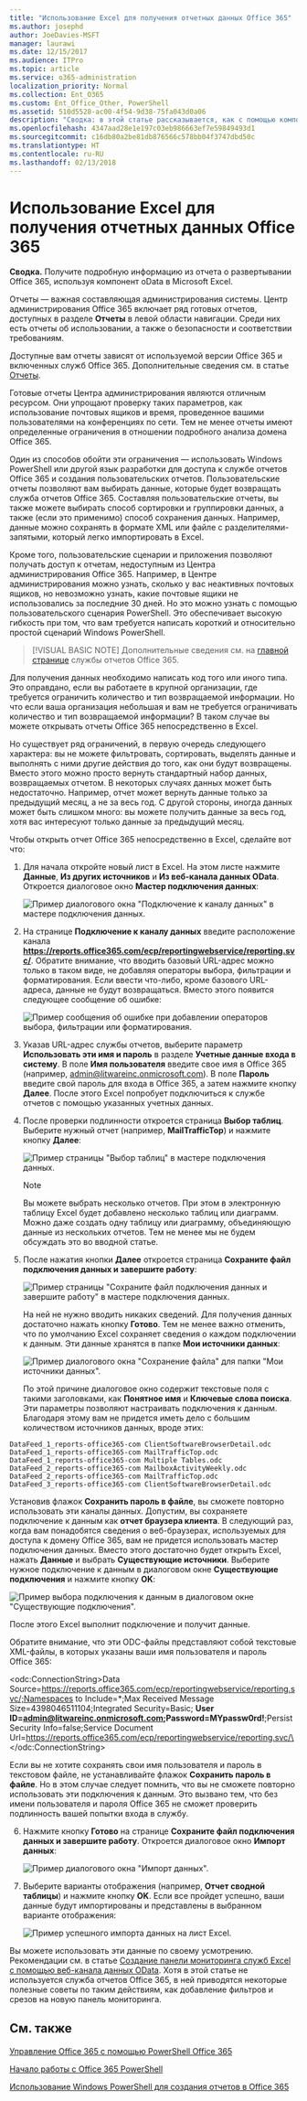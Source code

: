 ```yaml
---
title: "Использование Excel для получения отчетных данных Office 365"
ms.author: josephd
author: JoeDavies-MSFT
manager: laurawi
ms.date: 12/15/2017
ms.audience: ITPro
ms.topic: article
ms.service: o365-administration
localization_priority: Normal
ms.collection: Ent_O365
ms.custom: Ent_Office_Other, PowerShell
ms.assetid: 510d5528-ac00-4f54-9d38-75fa043d0a06
description: "Сводка: в этой статье рассказывается, как с помощью компонента oData в Microsoft Excel получить подробные сведения из отчета о развертывании Office 365:."
ms.openlocfilehash: 4347aad28e1e197c03eb986663ef7e59849493d1
ms.sourcegitcommit: c16db80a2be81db876566c578bb04f3747dbd50c
ms.translationtype: HT
ms.contentlocale: ru-RU
ms.lasthandoff: 02/13/2018
---
```

# <a name="using-excel-to-retrieve-office-365-reporting-data"></a>Использование Excel для получения отчетных данных Office 365

 **Сводка.** Получите подробную информацию из отчета о развертывании Office 365, используя компонент oData в Microsoft Excel.
  
Отчеты — важная составляющая администрирования системы. Центр администрирования Office 365 включает ряд готовых отчетов, доступных в разделе **Отчеты** в левой области навигации. Среди них есть отчеты об использовании, а также о безопасности и соответствии требованиям.
  
Доступные вам отчеты зависят от используемой версии Office 365 и включенных служб Office 365. Дополнительные сведения см. в статье [Отчеты](https://technet.microsoft.com/ru-RU/library/office-365-reports.aspx).
  
Готовые отчеты Центра администрирования являются отличным ресурсом. Они упрощают проверку таких параметров, как использование почтовых ящиков и время, проведенное вашими пользователями на конференциях по сети. Тем не менее отчеты имеют определенные ограничения в отношении подробного анализа домена Office 365.
  
Один из способов обойти эти ограничения — использовать Windows PowerShell или другой язык разработки для доступа к службе отчетов Office 365 и создания пользовательских отчетов. Пользовательские отчеты позволяют вам выбирать данные, которые будет возвращать служба отчетов Office 365. Составляя пользовательские отчеты, вы также можете выбирать способ сортировки и группировки данных, а также (если это применимо) способ сохранения данных. Например, данные можно сохранять в формате XML или файле с разделителями-запятыми, который легко импортировать в Excel. 
  
Кроме того, пользовательские сценарии и приложения позволяют получать доступ к отчетам, недоступным из Центра администрирования Office 365. Например, в Центре администрирования можно узнать, сколько у вас неактивных почтовых ящиков, но невозможно узнать, какие почтовые ящики не использовались за последние 30 дней. Но это можно узнать с помощью пользовательского сценария PowerShell. Это обеспечивает высокую гибкость при том, что вам требуется написать короткий и относительно простой сценарий Windows PowerShell.
  
> [!VISUAL BASIC NOTE] Дополнительные сведения см. на [главной странице](https://msdn.microsoft.com/ru-RU/library/office/jj984325%28v=office.15%29.aspx) службы отчетов Office 365.
  
Для получения данных необходимо написать код того или иного типа. Это оправдано, если вы работаете в крупной организации, где требуется ограничить количество и тип возвращаемой информации. Но что если ваша организация небольшая и вам не требуется ограничивать количество и тип возвращаемой информации? В таком случае вы можете открывать отчеты Office 365 непосредственно в Excel.
  
Но существует ряд ограничений, в первую очередь следующего характера: вы не можете фильтровать, сортировать, выделять данные и выполнять с ними другие действия до того, как они будут возвращены. Вместо этого можно просто вернуть стандартный набор данных, возвращаемых отчетом. В некоторых случаях данных может быть недостаточно. Например, отчет может вернуть данные только за предыдущий месяц, а не за весь год. С другой стороны, иногда данных может быть слишком много: вы можете получить данные за весь год, хотя вас интересуют только данные за предыдущий месяц.
  
Чтобы открыть отчет Office 365 непосредственно в Excel, сделайте вот что:
  
1. Для начала откройте новый лист в Excel. На этом листе нажмите **Данные**, **Из других источников** и **Из веб-канала данных OData**. Откроется диалоговое окно **Мастер подключения данных**:
    
     ![Пример диалогового окна "Подключение к каналу данных" в мастере подключения данных.](images/o365_reporting_connect_data_feed.png)
  
2. На странице **Подключение к каналу данных** введите расположение канала **https://reports.office365.com/ecp/reportingwebservice/reporting.svc/**. Обратите внимание, что вводить базовый URL-адрес можно только в таком виде, не добавляя операторы выбора, фильтрации и форматирования. Если ввести что-либо, кроме базового URL-адреса, данные не будут возвращаться. Вместо этого появится следующее сообщение об ошибке:
    
     ![Пример сообщения об ошибке при добавлении операторов выбора, фильтрации или форматирования.](images/o365_reporting_incorrect_data_feed.png)
  
3. Указав URL-адрес службы отчетов, выберите параметр **Использовать эти имя и пароль** в разделе **Учетные данные входа в систему**. В поле **Имя пользователя** введите свое имя в Office 365 (например, admin@litwareinc.onmicrosoft.com). В поле **Пароль** введите свой пароль для входа в Office 365, а затем нажмите кнопку **Далее**. После этого Excel попробует подключиться к службе отчетов с помощью указанных учетных данных.
    
4. После проверки подлинности откроется страница **Выбор таблиц**. Выберите нужный отчет (например, **MailTrafficTop**) и нажмите кнопку **Далее**:
    
     ![Пример страницы "Выбор таблиц" в мастере подключения данных.](images/o365_reporting_select_tables.png)
  
    > [!NOTE]
    > Вы можете выбрать несколько отчетов. При этом в электронную таблицу Excel будет добавлено несколько таблиц или диаграмм. Можно даже создать одну таблицу или диаграмму, объединяющую данные из нескольких отчетов. Тем не менее мы не будем обсуждать это во вводной статье. 
  
5. После нажатия кнопки **Далее** откроется страница **Сохраните файл подключения данных и завершите работу**:
    
     ![Пример страницы "Сохраните файл подключения данных и завершите работу" в мастере подключения данных.](images/o365_reporting_odata_finish.png)
  
    На ней не нужно вводить никаких сведений. Для получения данных достаточно нажать кнопку **Готово**. Тем не менее важно отменить, что по умолчанию Excel сохраняет сведения о каждом подключении к данным. Эти данные хранятся в папке **Мои источники данных**:
    
     ![Пример диалогового окна "Сохранение файла" для папки "Мои источники данных".](images/o365_reporting_save_data_source.png)
  
    По этой причине диалоговое окно содержит текстовые поля с такими заголовками, как **Понятное имя** и **Ключевые слова поиска**. Эти параметры позволяют настраивать подключения к данным. Благодаря этому вам не придется иметь дело с большим количеством источников данных, вроде этих:
    
  ```
  DataFeed_1_reports-office365-com ClientSoftwareBrowserDetail.odc
DataFeed_1_reports-office365-com MailTrafficTop.odc
DataFeed_1_reports-office365-com Multiple Tables.odc
DataFeed_2_reports-office365-com MailboxActivityWeekly.odc
DataFeed_2_reports-office365-com MailTrafficTop.odc
DataFeed_3_reports-office365-com ClientSoftwareBrowserDetail.odc
  ```

Установив флажок **Сохранить пароль в файле**, вы сможете повторно использовать эти каналы данных. Допустим, вы сохраняете подключение к данным как **отчет браузера клиента**. В следующий раз, когда вам понадобятся сведения о веб-браузерах, используемых для доступа к домену Office 365, вам не придется использовать мастер подключения данных. Вместо этого достаточно будет открыть Excel, нажать **Данные** и выбрать **Существующие источники**. Выберите нужное подключение к данным в диалоговом окне **Существующие подключения** и нажмите кнопку **OK**:
    
![Пример выбора подключения к данным в диалоговом окне "Существующие подключения".](images/o365_reporting_select_connection.png)
  
После этого Excel выполнит подключение и получит данные.
    
Обратите внимание, что эти ODC-файлы представляют собой текстовые XML-файлы, в которых указаны ваши имя пользователя и пароль Office 365:
    
\<odc:ConnectionString>Data Source=https://reports.office365.com/ecp/reportingwebservice/reporting.svc/;Namespaces to Include=*;Max Received Message Size=4398046511104;Integrated Security=Basic; **User ID=admin@litwareinc.onmicrosoft.com;Password=MYpassw0rd!**;Persist Security Info=false;Service Document Url=https://reports.office365.com/ecp/reportingwebservice/reporting.svc/\</odc:ConnectionString>
    
Если вы не хотите сохранять свои имя пользователя и пароль в текстовом файле, не устанавливайте флажок **Сохранить пароль в файле**. Но в этом случае следует помнить, что вы не сможете повторно использовать эти подключения к данным. Это вызвано тем, что без имени пользователя и пароля Office 365 не сможет проверить подлинность вашей попытки входа в службу.
    
6. Нажмите кнопку **Готово** на странице **Сохраните файл подключения данных и завершите работу**. Откроется диалоговое окно **Импорт данных**:
    
     ![Пример диалогового окна "Импорт данных".](images/o365_reporting_import_data.png)
  
7. Выберите варианты отображения (например, **Отчет сводной таблицы**) и нажмите кнопку **OK**. Если все пройдет успешно, ваши данные будут импортированы и представлены в выбранном варианте отображения:
    
     ![Пример успешного импорта данных на лист Excel.](images/o365_reporting_sample_spreadsheet.png)
  
Вы можете использовать эти данные по своему усмотрению. Рекомендации см. в статье [Создание панели мониторинга служб Excel с помощью веб-канала данных OData](https://technet.microsoft.com/ru-RU/library/jj873965%28v=office.15%29.aspx). Хотя в этой статье не используется служба отчетов Office 365, в ней приводятся некоторые полезные советы по таким действиям, как добавление фильтров и срезов на новую панель мониторинга.
  
## <a name="see-also"></a>См. также

#### 

[Управление Office 365 с помощью PowerShell Office 365](manage-office-365-with-office-365-powershell.md)
  
[Начало работы с Office 365 PowerShell](getting-started-with-office-365-powershell.md)
  
[Использование Windows PowerShell для создания отчетов в Office 365](use-windows-powershell-to-create-reports-in-office-365.md)

